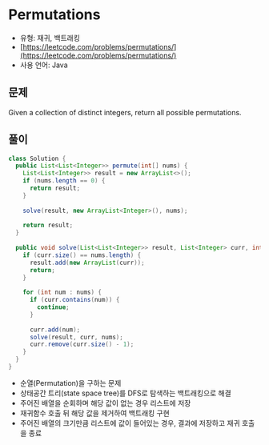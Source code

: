 Permutations
========

- 유형: 재귀, 백트래킹
- [https://leetcode.com/problems/permutations/](https://leetcode.com/problems/permutations/)
- 사용 언어: Java


## 문제

Given a collection of distinct integers, return all possible permutations.


## 풀이

```java
class Solution {
  public List<List<Integer>> permute(int[] nums) {
    List<List<Integer>> result = new ArrayList<>();
    if (nums.length == 0) {
      return result;
    }
    
    solve(result, new ArrayList<Integer>(), nums);
    
    return result;
  }
  
  public void solve(List<List<Integer>> result, List<Integer> curr, int[] nums) {         
    if (curr.size() == nums.length) {
      result.add(new ArrayList(curr));
      return;
    } 
    
    for (int num : nums) {
      if (curr.contains(num)) {
        continue;
      }
      
      curr.add(num);
      solve(result, curr, nums);
      curr.remove(curr.size() - 1);
    }  
  }
}
```
- 순열(Permutation)을 구하는 문제
- 상태공간 트리(state space tree)를 DFS로 탐색하는 백트래킹으로 해결
- 주어진 배열을 순회하며 해당 값이 없는 경우 리스트에 저장
- 재귀함수 호출 뒤 해당 값을 제거하여 백트래킹 구현
- 주어진 배열의 크기만큼 리스트에 값이 들어있는 경우, 결과에 저장하고 재귀 호출을 종료
